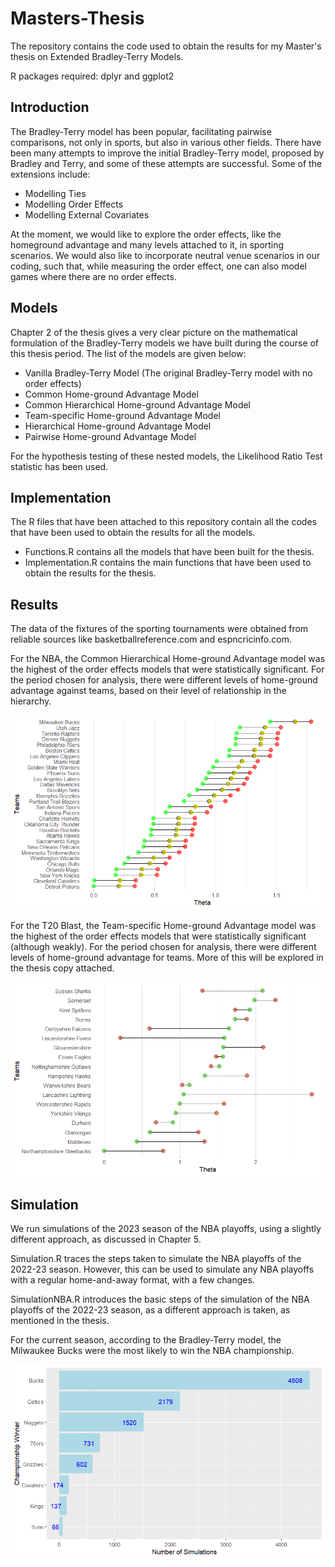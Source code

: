 # Masters-Thesis
The repository contains the code used to obtain the results for my Master's thesis on Extended Bradley-Terry Models.

R packages required: dplyr and ggplot2

## Introduction
The Bradley-Terry model has been popular, facilitating pairwise comparisons, not only in sports, but also in various other fields. There have been many attempts to improve the initial Bradley-Terry model, proposed by Bradley and Terry, and some of these attempts are successful. Some of the extensions include:
- Modelling Ties
- Modelling Order Effects
- Modelling External Covariates

At the moment, we would like to explore the order effects, like the homeground advantage and many levels attached to it, in sporting scenarios. We would also like to incorporate neutral venue scenarios in our coding, such that, while measuring the order effect, one can also model games where there are no order effects.

## Models
Chapter 2 of the thesis gives a very clear picture on the mathematical formulation of the Bradley-Terry models we have built during the course of this thesis period. The list of the models are given below:
- Vanilla Bradley-Terry Model (The original Bradley-Terry model with no order effects)
- Common Home-ground Advantage Model
- Common Hierarchical Home-ground Advantage Model
- Team-specific Home-ground Advantage Model
- Hierarchical Home-ground Advantage Model
- Pairwise Home-ground Advantage Model

For the hypothesis testing of these nested models, the Likelihood Ratio Test statistic has been used. 

## Implementation

The R files that have been attached to this repository contain all the codes that have been used to obtain the results for all the models.

- Functions.R contains all the models that have been built for the thesis.
- Implementation.R contains the main functions that have been used to obtain the results for the thesis.

## Results

The data of the fixtures of the sporting tournaments were obtained from reliable sources like basketballreference.com and espncricinfo.com.

For the NBA, the Common Hierarchical Home-ground Advantage model was the highest of the order effects models that were statistically significant. For the period chosen for analysis, there were different levels of home-ground advantage against teams, based on their level of relationship in the hierarchy. 

![Significant Model](./Images/CHINBA.png)

For the T20 Blast, the Team-specific Home-ground Advantage model was the highest of the order effects models that were statistically significant (although weakly). For the period chosen for analysis, there were different levels of home-ground advantage for teams. More of this will be explored in the thesis copy attached.

![Significant Model](./Images/TSHGBlast.png)

## Simulation

We run simulations of the 2023 season of the NBA playoffs, using a slightly different approach, as discussed in Chapter 5.

Simulation.R traces the steps taken to simulate the NBA playoffs of the 2022-23 season. However, this can be used to simulate any NBA playoffs with a regular home-and-away format, with a few changes.

SimulationNBA.R introduces the basic steps of the simulation of the NBA playoffs of the 2022-23 season, as a different approach is taken, as mentioned in the thesis. 

For the current season, according to the Bradley-Terry model, the Milwaukee Bucks were the most likely to win the NBA championship.

![Significant Model](./Images/NBAChamp.png)
